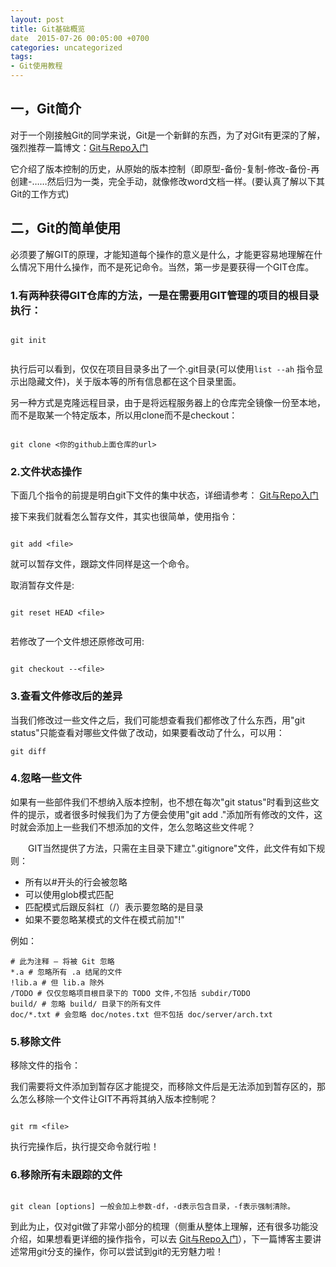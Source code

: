 ```yaml
---
layout: post
title: Git基础概览
date  2015-07-26 00:05:00 +0700
categories: uncategorized
tags:
- Git使用教程
---
```


## 一，Git简介

 对于一个刚接触Git的同学来说，Git是一个新鲜的东西，为了对Git有更深的了解，强烈推荐一篇博文：[Git与Repo入门](http://www.cnblogs.com/angeldevil/p/3238470.html)

它介绍了版本控制的历史，从原始的版本控制（即原型-备份-复制-修改-备份-再创建-……然后归为一类，完全手动，就像修改word文档一样。(要认真了解以下其Git的工作方式)

## 二，Git的简单使用

必须要了解GIT的原理，才能知道每个操作的意义是什么，才能更容易地理解在什么情况下用什么操作，而不是死记命令。当然，第一步是要获得一个GIT仓库。
### 1.有两种获得GIT仓库的方法，一是在需要用GIT管理的项目的根目录执行：

```

git init


```

执行后可以看到，仅仅在项目目录多出了一个.git目录(可以使用`list --ah` 指令显示出隐藏文件)，关于版本等的所有信息都在这个目录里面。

另一种方式是克隆远程目录，由于是将远程服务器上的仓库完全镜像一份至本地，而不是取某一个特定版本，所以用clone而不是checkout：

```

git clone <你的github上面仓库的url>

```
### 2.文件状态操作
下面几个指令的前提是明白git下文件的集中状态，详细请参考：  [Git与Repo入门](http://www.cnblogs.com/angeldevil/p/3238470.html)

接下来我们就看怎么暂存文件，其实也很简单，使用指令：

```

git add <file>

```

就可以暂存文件，跟踪文件同样是这一个命令。

取消暂存文件是:

```

git reset HEAD <file>


```

若修改了一个文件想还原修改可用:

```

git checkout --<file>

```

### 3.查看文件修改后的差异

当我们修改过一些文件之后，我们可能想查看我们都修改了什么东西，用"git status"只能查看对哪些文件做了改动，如果要看改动了什么，可以用：

```
git diff

```

### 4.忽略一些文件

如果有一些部件我们不想纳入版本控制，也不想在每次"git status"时看到这些文件的提示，或者很多时候我们为了方便会使用"git add ."添加所有修改的文件，这时就会添加上一些我们不想添加的文件，怎么忽略这些文件呢？

　　GIT当然提供了方法，只需在主目录下建立".gitignore"文件，此文件有如下规则：

- 所有以#开头的行会被忽略
- 可以使用glob模式匹配
- 匹配模式后跟反斜杠（/）表示要忽略的是目录
- 如果不要忽略某模式的文件在模式前加"!"

例如：

```
# 此为注释 – 将被 Git 忽略
*.a # 忽略所有 .a 结尾的文件
!lib.a # 但 lib.a 除外
/TODO # 仅仅忽略项目根目录下的 TODO 文件,不包括 subdir/TODO
build/ # 忽略 build/ 目录下的所有文件
doc/*.txt # 会忽略 doc/notes.txt 但不包括 doc/server/arch.txt

```

### 5.移除文件

移除文件的指令：

我们需要将文件添加到暂存区才能提交，而移除文件后是无法添加到暂存区的，那么怎么移除一个文件让GIT不再将其纳入版本控制呢？

```

git rm <file>

```
执行完操作后，执行提交命令就行啦！


### 6.移除所有未跟踪的文件

```

git clean [options] 一般会加上参数-df，-d表示包含目录，-f表示强制清除。

```

到此为止，仅对git做了非常小部分的梳理（侧重从整体上理解，还有很多功能没介绍，如果想看更详细的操作指令，可以去 [Git与Repo入门](http://www.cnblogs.com/angeldevil/p/3238470.html)），下一篇博客主要讲述常用git分支的操作，你可以尝试到git的无穷魅力啦！
